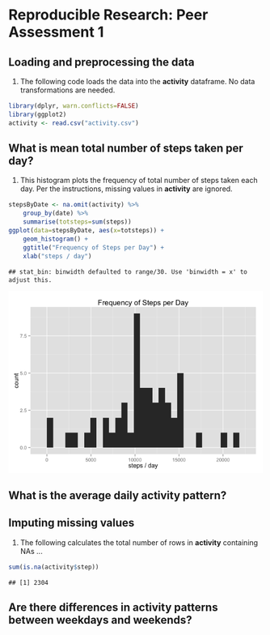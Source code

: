 # Reproducible Research: Peer Assessment 1


## Loading and preprocessing the data
1. The following code loads the data into the **activity** dataframe.  No data transformations are needed.

```r
library(dplyr, warn.conflicts=FALSE)
library(ggplot2)
activity <- read.csv("activity.csv")
```


## What is mean total number of steps taken per day?
1. This histogram plots the frequency of total number of steps taken each day.  Per the instructions, missing values in **activity** are ignored.

```r
stepsByDate <- na.omit(activity) %>%
    group_by(date) %>%
    summarise(totsteps=sum(steps))
ggplot(data=stepsByDate, aes(x=totsteps)) +
    geom_histogram() +
    ggtitle("Frequency of Steps per Day") +
    xlab("steps / day")
```

```
## stat_bin: binwidth defaulted to range/30. Use 'binwidth = x' to adjust this.
```

![](PA1_template_files/figure-html/unnamed-chunk-2-1.png) 

## What is the average daily activity pattern?



## Imputing missing values
1. The following calculates the total number of rows in **activity** containing NAs ...

```r
sum(is.na(activity$step))
```

```
## [1] 2304
```


## Are there differences in activity patterns between weekdays and weekends?
